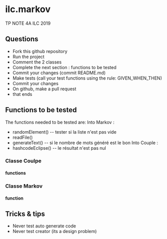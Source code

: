# ilc.markov
TP NOTE 4A ILC 2019

## Questions
- Fork this github repository
- Run the project
- Comment the 2 classes
- Complete the next section : functions to be tested
- Commit your changes (commit README.md)
- Make tests (call your test functions using the rule: GIVEN_WHEN_THEN) 
- Commit your changes
- On github, make a pull request 
- that ends

## Functions to be tested
The functions needed to be tested are:
Into Markov : 
- randomElement() -- tester si la liste n'est pas vide
- readFile()
- generateText() -- si le nombre de mots généré est le bon 
Into Couple : 
- hashcodeEclipse() -- le résultat n'est pas nul 

### Classe Coulpe
#### functions

### Classe Markov
#### function

## Tricks & tips

- Never test auto generate code
- Never test creator (its a design problem)
